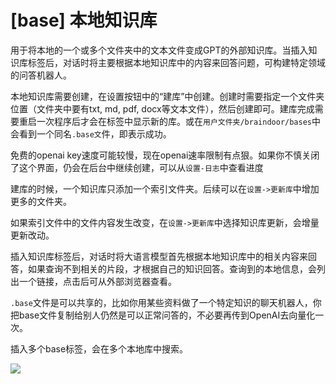 # [base] 本地知识库

用于将本地的一个或多个文件夹中的文本文件变成GPT的外部知识库。当插入知识库标签后，对话时将主要根据本地知识库中的内容来回答问题，可构建特定领域的问答机器人。

本地知识库需要创建，在设置按钮中的“建库”中创建。创建时需要指定一个文件夹位置（文件夹中要有txt, md, pdf, docx等文本文件），然后创建即可。建库完成需要重启一次程序后才会在标签中显示新的库。或在`用户文件夹/braindoor/bases`中会看到一个同名`.base文`件，即表示成功。

免费的openai key速度可能较慢，现在openai速率限制有点狠。如果你不慎关闭了这个界面，仍会在后台中继续创建，可以从`设置-日志`中查看进度

建库的时候，一个知识库只添加一个索引文件夹。后续可以在`设置->更新库`中增加更多的文件夹。   

如果索引文件中的文件内容发生改变，在`设置->更新库`中选择知识库更新，会增量更新改动。

插入知识库标签后，对话时将大语言模型首先根据本地知识库中的相关内容来回答，如果查询不到相关的片段，才根据自己的知识回答。查询到的本地信息，会列出一个链接，点击后可从外部浏览器查看。

`.base`文件是可以共享的，比如你用某些资料做了一个特定知识的聊天机器人，你把base文件复制给别人仍然是可以正常问答的，不必要再传到OpenAI去向量化一次。  

插入多个base标签，会在多个本地库中搜索。

![](../images/base.gif)